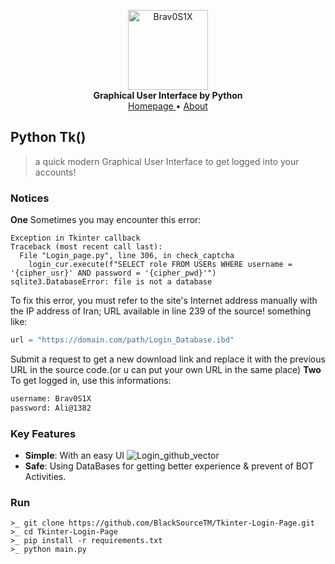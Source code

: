 <p align="center">
    <a href="github.address">
        <img src="https://github.com/BlackSourceTM/Tkinter-Login-Page/blob/main/default_bg.png" alt="Brav0S1X" width="128">
    </a>
    <br>
    <b>Graphical User Interface by Python</b>
    <br>
    <a href="https://github.com/BlackSourceTM/Tkinter-Login-Page">
        Homepage    
    </a>
    •
    <a href="https://bit.ly/Mr_kia">
            About
    </a>
</p>

## Python Tk()

> a quick modern Graphical User Interface to get logged into your accounts!

### Notices
**One**
Sometimes you may encounter this error:
```text
Exception in Tkinter callback
Traceback (most recent call last):
  File "Login_page.py", line 306, in check_captcha
    login_cur.execute(f"SELECT role FROM USERs WHERE username = '{cipher_usr}' AND password = '{cipher_pwd}'")
sqlite3.DatabaseError: file is not a database
```
To fix this error, you must refer to the site's Internet address manually with the IP address of Iran; URL available in line 239 of the source! something like:
```Python
url = "https://domain.com/path/Login_Database.ibd"
```
Submit a request to get a new download link and replace it with the previous URL in the source code.(or u can put your own URL in the same place)
**Two**
To get logged in, use this informations:
```bash
username: Brav0S1X
password: Ali@1382
```

### Key Features

- **Simple**: With an easy UI
![Login_github_vector](https://github.com/BlackSourceTM/Tkinter-Login-Page/assets/97563457/c220ea64-b4bf-4fe6-956d-6d2337531047)
- **Safe**: Using DataBases for getting better experience & prevent of BOT Activities.

### Run

```text
>_ git clone https://github.com/BlackSourceTM/Tkinter-Login-Page.git
>_ cd Tkinter-Login-Page
>_ pip install -r requirements.txt
>_ python main.py
```
